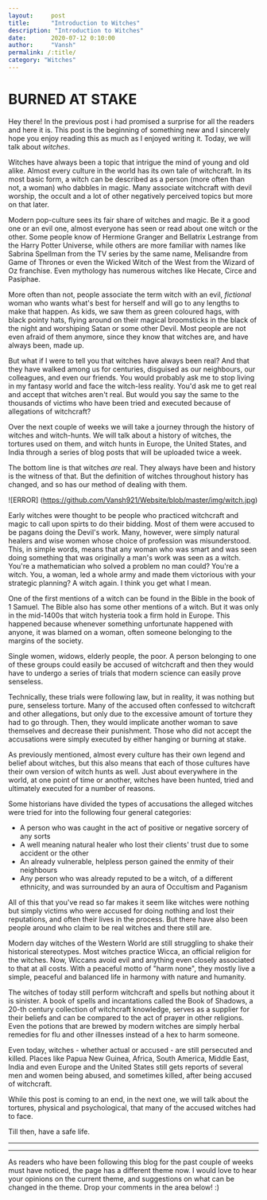 ```yaml
---
layout:     post
title:      "Introduction to Witches"
description: "Introduction to Witches"
date:       2020-07-12 0:10:00
author:     "Vansh"
permalink: /:title/
category: "Witches"
---
```


# BURNED AT STAKE

Hey there! In the previous post i had promised a surprise for all the readers and here it is. This
post is the beginning of something new and I sincerely hope you enjoy reading this as much as I
enjoyed writing it. Today, we will talk about _witches_.

Witches have always been a topic that intrigue the mind of young and old alike. Almost every
culture in the world has its own tale of witchcraft. In its most basic form, a witch can be
described as a person (more often than not, a woman) who dabbles in magic. Many associate
witchcraft with devil worship, the occult and a lot of other negatively perceived topics but more
on that later.

Modern pop-culture sees its fair share of witches and magic. Be it a good one or an evil one,
almost everyone has seen or read about one witch or the other. Some people know of Hermione
Granger and Bellatrix Lestrange from the Harry Potter Universe, while others are more familiar
with names like Sabrina Spellman from the TV series by the same name, Melisandre from
Game of Thrones or even the Wicked Witch of the West from the Wizard of Oz franchise. Even
mythology has numerous witches like Hecate, Circe and Pasiphae.

More often than not, people associate the term witch with an evil, _fictional_ woman who wants
what's best for herself and will go to any lengths to make that happen. As kids, we saw them as
green coloured hags, with black pointy hats, flying around on their magical broomsticks in the
black of the night and worshiping Satan or some other Devil. Most people are not even afraid of
them anymore, since they know that witches are, and have always been, made up.

But what if I were to tell you that witches have always been real? And that they have walked
among us for centuries, disguised as our neighbours, our colleagues, and even our friends.
You would probably ask me to stop living in my fantasy world and face the witch-less reality.
You'd ask me to get real and accept that witches aren't real. But would you say the same to the
thousands of victims who have been tried and executed because of allegations of witchcraft?

Over the next couple of weeks we will take a journey through the history of witches and
witch-hunts. We will talk about a history of witches, the tortures used on them, and witch hunts in
Europe, the United States, and India through a series of blog posts that will be uploaded twice a
week.

The bottom line is that witches _are_ real. They always have been and history is the witness of
that. But the definition of witches throughout history has changed, and so has our method of
dealing with them.

![ERROR] (https://github.com/Vansh921/Website/blob/master/img/witch.jpg)

Early witches were thought to be people who practiced witchcraft and magic to call upon
spirts to do their bidding. Most of them were accused to be pagans doing the Devil's work.
Many, however, were simply natural healers and wise women whose choice of profession was
misunderstood. This, in simple words, means that any woman who was smart and was seen
doing something that was originally a man's work was seen as a witch. You're a mathematician
who solved a problem no man could? You're a witch. You, a woman, led a whole army and made
them victorious with your strategic planning? A witch again. I think you get what I mean.

One of the first mentions of a witch can be found in the Bible in the book of 1 Samuel. The Bible
also has some other mentions of a witch. But it was only in the mid-1400s that witch hysteria
took a firm hold in Europe. This happened because whenever something unfortunate happened
with anyone, it was blamed on a woman, often someone belonging to the margins of the society.

Single women, widows, elderly people, the poor. A person belonging to one of these groups
could easily be accused of witchcraft and then they would have to undergo a series of trials that
modern science can easily prove senseless.

Technically, these trials were following law, but in reality, it was nothing but pure, senseless
torture. Many of the accused often confessed to witchcraft and other allegations, but only due
to the excessive amount of torture they had to go through. Then, they would implicate another
woman to save themselves and decrease their punishment. Those who did not accept the
accusations were simply executed by either hanging or burning at stake.

As previously mentioned, almost every culture has their own legend and belief about witches, but
this also means that each of those cultures have their own version of witch hunts as well. Just
about everywhere in the world, at one point of time or another, witches have been hunted, tried
and ultimately executed for a number of reasons.

Some historians have divided the types of accusations the alleged witches were tried for into
the following four general categories:

+ A person who was caught in the act of positive or negative sorcery of any sorts
+ A well meaning natural healer who lost their clients' trust due to some accident or the other
+ An already vulnerable, helpless person gained the enmity of their neighbours
+ Any person who was already reputed to be a witch, of a different ethnicity, and was surrounded
by an aura of Occultism and Paganism

All of this that you've read so far makes it seem like witches were nothing but simply victims
who were accused for doing nothing and lost their reputations, and often their lives in the
process. But there have also been people around who claim to be real witches and there still are.

Modern day witches of the Western World are still struggling to shake their historical
stereotypes. Most witches practice Wicca, an official religion for the witches. Now, Wiccans
avoid evil and anything even closely associated to that at all costs. With a peaceful motto of
"harm none", they mostly live a simple, peaceful and balanced life in harmony with nature and
humanity.

The witches of today still perform witchcraft and spells but nothing about it is sinister. A book
of spells and incantations called the Book of Shadows, a 20-th century collection of witchcraft
knowledge, serves as a supplier for their beliefs and can be compared to the act of prayer in
other religions. Even the potions that are brewed by modern witches are simply herbal remedies
for flu and other illnesses instead of a hex to harm someone.

Even today, witches - whether actual or accused - are still persecuted and killed. Places like
Papua New Guinea, Africa, South America, Middle East, India and even Europe and the United
States still gets reports of several men and women being abused, and sometimes killed, after
being accused of witchcraft.

While this post is coming to an end, in the next one, we will talk about the tortures, physical and
psychological, that many of the accused witches had to face.

Till then, have a safe life.

***
***

As readers who have been following this blog for the past couple of weeks must have noticed,
the page has a different theme now. I would love to hear your opinions on the current theme, and
suggestions on what can be changed in the theme. Drop your comments in the area below! :)

